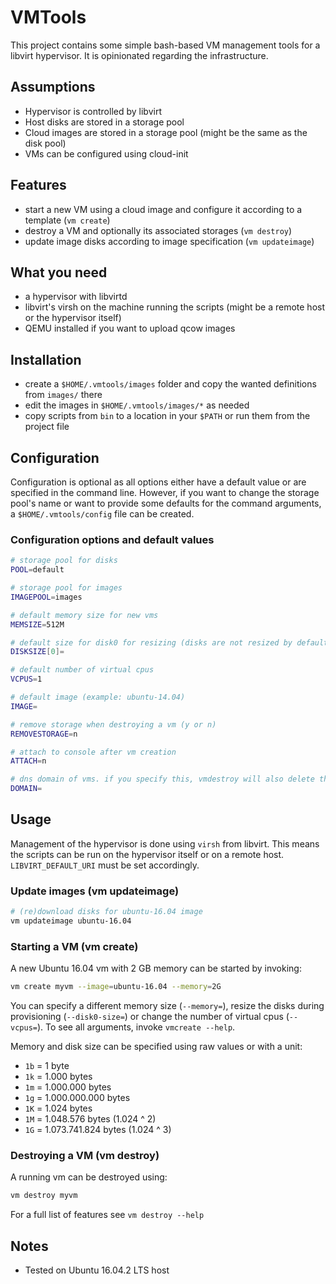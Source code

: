 # VMTools

This project contains some simple bash-based VM management tools for a libvirt hypervisor. It is opinionated regarding
the infrastructure.

## Assumptions

 * Hypervisor is controlled by libvirt
 * Host disks are stored in a storage pool
 * Cloud images are stored in a storage pool (might be the same as the disk pool)
 * VMs can be configured using cloud-init

## Features

 * start a new VM using a cloud image and configure it according to a template (`vm create`)
 * destroy a VM and optionally its associated storages (`vm destroy`)
 * update image disks according to image specification (`vm updateimage`)

## What you need

 * a hypervisor with libvirtd
 * libvirt's virsh on the machine running the scripts (might be a remote host or the hypervisor itself)
 * QEMU installed if you want to upload qcow images

## Installation

 * create a `$HOME/.vmtools/images` folder and copy the wanted definitions from `images/` there
 * edit the images in `$HOME/.vmtools/images/*` as needed
 * copy scripts from `bin` to a location in your `$PATH` or run them from the project file

## Configuration

Configuration is optional as all options either have a default value or are specified in the command line. However, if
you want to change the storage pool's name or want to provide some defaults for the command arguments, a
`$HOME/.vmtools/config` file can be created.

### Configuration options and default values

```bash
# storage pool for disks
POOL=default

# storage pool for images
IMAGEPOOL=images

# default memory size for new vms
MEMSIZE=512M

# default size for disk0 for resizing (disks are not resized by default, example: 20G)
DISKSIZE[0]=

# default number of virtual cpus
VCPUS=1

# default image (example: ubuntu-14.04)
IMAGE=

# remove storage when destroying a vm (y or n)
REMOVESTORAGE=n

# attach to console after vm creation
ATTACH=n

# dns domain of vms. if you specify this, vmdestroy will also delete the hostkey from ~/.ssh/known_hosts
DOMAIN=
```

## Usage

Management of the hypervisor is done using `virsh` from libvirt. This means the scripts can be run on the hypervisor
itself or on a remote host. `LIBVIRT_DEFAULT_URI` must be set accordingly.

### Update images (vm updateimage)

```bash
# (re)download disks for ubuntu-16.04 image
vm updateimage ubuntu-16.04
```

### Starting a VM (vm create)

A new Ubuntu 16.04 vm with 2 GB memory can be started by invoking:

```bash
vm create myvm --image=ubuntu-16.04 --memory=2G
```

You can specify a different memory size (`--memory=`), resize the disks during provisioning (`--disk0-size=`) or change
the number of virtual cpus (`--vcpus=`). To see all arguments, invoke `vmcreate --help`.

Memory and disk size can be specified using raw values or with a unit:
 * `1b` = 1 byte
 * `1k` = 1.000 bytes
 * `1m` = 1.000.000 bytes
 * `1g` = 1.000.000.000 bytes
 * `1K` = 1.024 bytes
 * `1M` = 1.048.576 bytes (1.024 ^ 2)
 * `1G` = 1.073.741.824 bytes (1.024 ^ 3)

### Destroying a VM (vm destroy)

A running vm can be destroyed using:

```bash
vm destroy myvm
```

For a full list of features see `vm destroy --help`

## Notes

 * Tested on Ubuntu 16.04.2 LTS host
